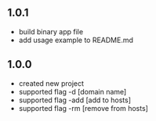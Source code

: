 ## 1.0.1
- build binary app file
- add usage example to README.md

## 1.0.0
- created new project
- supported flag -d [domain name]
- supported flag -add [add to hosts]
- supported flag -rm [remove from hosts]